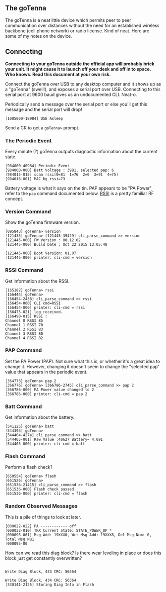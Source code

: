 ## The goTenna

The goTenna is a neat little device which permits peer to peer communication over distances without the need for an established wireless backbone (cell phone network) or radio license.  Kind of neat.  Here are some of my notes on the device.

## Connecting

**Connecting to your goTenna outside the official app will probably brick your unit.  It might cause it to launch off your desk and off in to space.  Who knows.  Read this document at your own risk.**

Connect the goTenna over USB to any desktop computer and it shows up as a "goTenna" (swell!), and exposes a serial port over USB.  Connecting to this serial port at 9600 baud gives us an undocumented CLI.  Neat-o.

Periodically send a message over the serial port or else you'll get this message and the serial port will drop!

```
[1085000-18984] USB Asleep
```

Send a CR to get a `goTenna>` prompt.

### The Periodic Event

Every minute (?) goTenna outputs diagnostic information about the current state.

```
[984000-40984] Periodic Event
[984000-000] Batt Voltage : 3981, selected pap: 6
[984015-015] scan rssi[0=81  1=76  2=0  3=91  4=75]
[984016-001] MAC bg_rssi=73
```

Battery voltage is what it says on the tin.  PAP appears to be "PA Power", refer to the `pap` command documented below.  [RSSI](https://en.wikipedia.org/wiki/Received_signal_strength_indication) is a pretty familiar RF concept.

### Version Command

Show the goTenna firmware version.

```
[095843] goTenna> version
[121435] goTenna> [121445-39429] cli_parse_command >> version
[121445-000] FW Version : 00.12.02
[121445-000] Build Date : Oct 22 2015 13:05:48

[121445-000] Boot Version: 01.07
[121445-000] printer: cli-cmd = version

```

### RSSI Command

Get information about the RSSI.

```
[165182] goTenna> rssi
[166444] goTenna>
[166454-2438] cli_parse_command >> rssi
[166454-000] CLI cmd=RSSI
[166454-000] printer: cli-cmd = rssi
[166475-021] log received.
[166490-015] RSSI :
Channel 0 RSSI 85
Channel 1 RSSI 70
Channel 2 RSSI 83
Channel 3 RSSI 80
Channel 4 RSSI 82
```

### PAP Command

Set the PA Power (PAP).  Not sure what this is, or whether it's a great idea to change it.  However, changing it doesn't seem to change the "selected pap" value that appears in the periodic event. 

```
[364773] goTenna> pap 2
[366776] goTenna> [366786-2745] cli_parse_command >> pap 2
[366786-000] PA Power value changed to 2
[366786-000] printer: cli-cmd = pap 2
```

### Batt Command

Get information about the battery.

```
[541125] goTenna> batt
[544393] goTenna>
[544404-4274] cli_parse_command >> batt
[544405-001] Raw Value :40627 Battery= 4.091
[544405-000] printer: cli-cmd = batt
```

### Flash Command

Perform a flash check?

```
[650554] goTenna> flash
[651526] goTenna> 
[651536-21415] cli_parse_command >> flash
[651536-000] Flash check passed.
[651536-000] printer: cli-cmd = flash
```

### Random Observed Messages

This is a pile of things to look at later.

```
[000022-022] PA ------------ off
[000032-010] TRX Current State: STATE_POWER_UP *
[000093-061] Msg Add: 19XXX0, Wrt Msg Add: 19XXX8, Del Msg Num: 0, Total Msg Nu1
[000095-00
```

How can we read this diag block?  Is there wear leveling in place or does this block just get constantly overwritten?

```

Write Diag Block, 433 CRC: 56364

Write Diag Block, 434 CRC: 56364
[330141-2125] Storing Diag Info in Flash
```